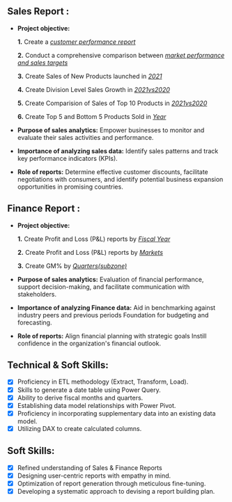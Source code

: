 ## Sales Report :


- **Project objective:** 

    **1.** Create a _[customer performance report](https://github.com/KirandeepMarala/Excel-Sales_Analysis/blob/main/Customer%20Performance%20Report.pdf)_ 

    **2.** Conduct a comprehensive comparison between _[market performance and sales targets](https://github.com/KirandeepMarala/Excel-Sales_Analysis/blob/main/Customer%20Performance%20Report.pdf)_

    **3.** Create Sales of New Products launched in _[2021](https://github.com/ashishsundriyal13/Excel-Sales-and-Finance-Analytics/blob/main/New%20Products%202021.pdf)_

    **4.** Create Division Level Sales Growth in _[2021vs2020](https://github.com/ashishsundriyal13/Excel-Sales-and-Finance-Analytics/blob/main/Divison.pdf)_

    **5.** Create Comparision of Sales of Top 10 Products in _[2021vs2020](https://github.com/ashishsundriyal13/Excel-Sales-and-Finance-Analytics/blob/main/Top%2010%20products.pdf)_

    **6.** Create Top 5 and Bottom 5 Products Sold in _[Year](https://github.com/ashishsundriyal13/Excel-Sales-and-Finance-Analytics/blob/main/Top%20and%20Bottom%20Products.pdf)_

- **Purpose of sales analytics:** Empower businesses to monitor and evaluate their sales activities and performance.

- **Importance of analyzing sales data:** Identify sales patterns and track key performance indicators (KPIs).

- **Role of reports:** Determine effective customer discounts, facilitate negotiations with consumers, and identify potential business expansion opportunities in promising countries.


## Finance Report :

- **Project objective:** 

    **1.** Create Profit and Loss (P&L) reports by _[Fiscal Year](https://github.com/ashishsundriyal13/Excel-Sales-and-Finance-Analytics/blob/main/P%20%26%20L%20by%20fiscal%20year.pdf)_ 

   **2.** Create Profit and Loss (P&L) reports by _[Markets](https://github.com/ashishsundriyal13/Excel-Sales-and-Finance-Analytics/blob/main/P%20%26%20L%20for%20Markets.pdf)_

   **3.** Create GM% by _[Quarters(subzone)](https://github.com/ashishsundriyal13/Excel-Sales-and-Finance-Analytics/blob/main/GM%25%20by%20Quarters(sub_zone).pdf)_

- **Purpose of sales analytics:** Evaluation of financial performance, support decision-making, and facilitate communication with stakeholders.

- **Importance of analyzing Finance data:** Aid in benchmarking against industry peers and previous periods Foundation for budgeting and forecasting.

- **Role of reports:** Align financial planning with strategic goals Instill confidence in the organization's financial outlook.


## Technical & Soft Skills:
- [x]	Proficiency in ETL methodology (Extract, Transform, Load).
- [x]	Skills to generate a date table using Power Query.
- [x]	Ability to derive fiscal months and quarters.
- [x]	Establishing data model relationships with Power Pivot.
- [x]	Proficiency in incorporating supplementary data into an existing data model.
- [x]	Utilizing DAX to create calculated columns.

## Soft Skills:
- [x]	Refined understanding of Sales & Finance Reports
- [x]	Designing user-centric reports with empathy in mind.
- [x]	Optimization of report generation through meticulous fine-tuning.
- [x]	Developing a systematic approach to devising a report building plan.
